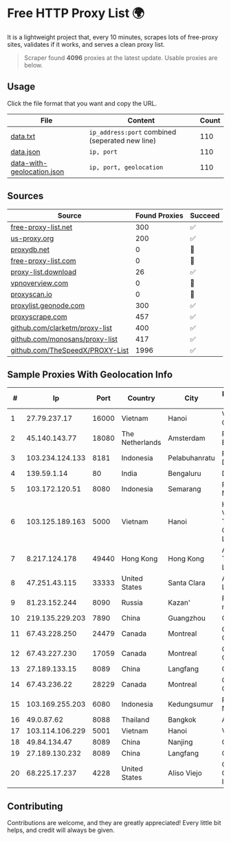 
# Free HTTP Proxy List 🌍

It is a lightweight project that, every 10 minutes, scrapes lots of free-proxy sites, validates if it works, and serves a clean proxy list.


> Scraper found **4096** proxies at the latest update. Usable proxies are below.

## Usage

Click the file format that you want and copy the URL.


|File|Content|Count|
|----|-------|-----|
|[data.txt](https://raw.githubusercontent.com/themiralay/Proxy-List-World/master/data.txt)|`ip_address:port` combined (seperated new line)|110|
|[data.json](https://raw.githubusercontent.com/themiralay/Proxy-List-World/master/data.json)|`ip, port`|110|
|[data-with-geolocation.json](https://raw.githubusercontent.com/themiralay/Proxy-List-World/master/data-with-geolocation.json)|`ip, port, geolocation`|110|

## Sources

|Source|Found Proxies|Succeed|
|------|-------------|-------|
|[free-proxy-list.net](https://free-proxy-list.net)|300|✅|
|[us-proxy.org](https://www.us-proxy.org)|200|✅|
|[proxydb.net](http://proxydb.net)|0|🚫|
|[free-proxy-list.com](https://free-proxy-list.com/?page=&port=&type%5B%5D=http&type%5B%5D=https&up_time=0&search=Search)|0|🚫|
|[proxy-list.download](https://www.proxy-list.download/HTTP)|26|✅|
|[vpnoverview.com](https://vpnoverview.com/privacy/anonymous-browsing/free-proxy-servers)|0|🚫|
|[proxyscan.io](https://www.proxyscan.io)|0|🚫|
|[proxylist.geonode.com](https://proxylist.geonode.com/api/proxy-list?limit=300&page=1&sort_by=lastChecked&sort_type=desc&protocols=http,https)|300|✅|
|[proxyscrape.com](https://api.proxyscrape.com/v2/?request=displayproxies&protocol=http&timeout=10000&country=all&ssl=all&anonymity=all)|457|✅|
|[github.com/clarketm/proxy-list](https://raw.githubusercontent.com/clarketm/proxy-list/master/proxy-list-raw.txt)|400|✅|
|[github.com/monosans/proxy-list](https://raw.githubusercontent.com/monosans/proxy-list/main/proxies/http.txt)|417|✅|
|[github.com/TheSpeedX/PROXY-List](https://raw.githubusercontent.com/TheSpeedX/PROXY-List/master/http.txt)|1996|✅|


## Sample Proxies With Geolocation Info

|#|Ip|Port|Country|City|Internet Service Provider|
|-|--|----|-------|----|-------------------------|
|1|27.79.237.17|16000|Vietnam|Hanoi|Viettel Corporation|
|2|45.140.143.77|18080|The Netherlands|Amsterdam|RoyaleHosting BV|
|3|103.234.124.133|8181|Indonesia|Pelabuhanratu|PT. LINTAS DATA TRANS|
|4|139.59.1.14|80|India|Bengaluru|DIGITALOCEAN|
|5|103.172.120.51|8080|Indonesia|Semarang|PT Digital Akses Nusantara|
|6|103.125.189.163|5000|Vietnam|Hanoi|Hypernet Vietnam Technology Company Limited|
|7|8.217.124.178|49440|Hong Kong|Hong Kong|Alibaba (US) Technology Co., Ltd.|
|8|47.251.43.115|33333|United States|Santa Clara|Alibaba Cloud LLC|
|9|81.23.152.244|8090|Russia|Kazan'|Rostelecom networks|
|10|219.135.229.203|7890|China|Guangzhou|Chinanet|
|11|67.43.228.250|24479|Canada|Montreal|GloboTech Communications|
|12|67.43.227.230|17059|Canada|Montreal|GloboTech Communications|
|13|27.189.133.15|8089|China|Langfang|Chinanet|
|14|67.43.236.22|28229|Canada|Montreal|GloboTech Communications|
|15|103.169.255.203|6080|Indonesia|Kedungsumur|PT Master Star Network|
|16|49.0.87.62|8088|Thailand|Bangkok|AIS-Fibre|
|17|103.114.106.229|5001|Vietnam|Hanoi|Village 1|
|18|49.84.134.47|8089|China|Nanjing|China Telecom|
|19|27.189.130.232|8089|China|Langfang|Chinanet|
|20|68.225.17.237|4228|United States|Aliso Viejo|Cox Communications Inc.|



## Contributing

Contributions are welcome, and they are greatly appreciated! Every
little bit helps, and credit will always be given.

